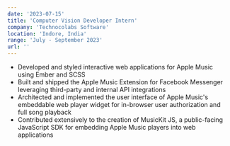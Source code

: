 ```yaml
---
date: '2023-07-15'
title: 'Computer Vision Developer Intern'
company: 'Technocolabs Software'
location: 'Indore, India'
range: 'July - September 2023'
url: ''
---
```


- Developed and styled interactive web applications for Apple Music using Ember and SCSS
- Built and shipped the Apple Music Extension for Facebook Messenger leveraging third-party and internal API integrations
- Architected and implemented the user interface of Apple Music's embeddable web player widget for in-browser user authorization and full song playback
- Contributed extensively to the creation of MusicKit JS, a public-facing JavaScript SDK for embedding Apple Music players into web applications
